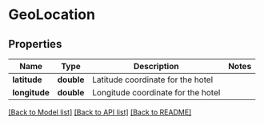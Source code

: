 # GeoLocation

## Properties
Name | Type | Description | Notes
------------ | ------------- | ------------- | -------------
**latitude** | **double** | Latitude coordinate for the hotel | 
**longitude** | **double** | Longitude coordinate for the hotel | 

[[Back to Model list]](../README.md#documentation-for-models) [[Back to API list]](../README.md#documentation-for-api-endpoints) [[Back to README]](../README.md)



